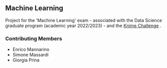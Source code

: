 ## Machine Learning

Project for the 'Machine Learning' exam - associated with the Data Science graduate program (academic year 2022/2023) - and the [Knime Challenge]([www.rstudio.com](https://www.unimib.it/comunicati/milano-bicocca-e-knime-insieme-accelerare-lapprendimento-della-scienza-dei-dati-tramite-iniziative)) .

### Contributing Members

- Enrico Mannarino
- Simone Massardi
- Giorgia Prina
